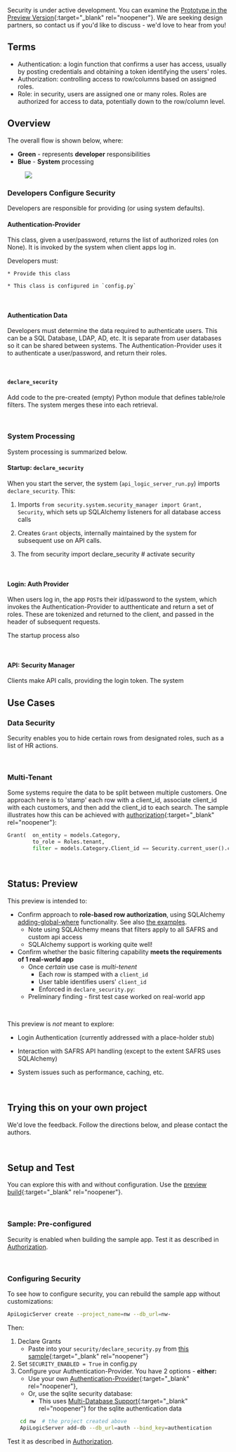 Security is under active development.  You can examine the [Prototype in the Preview Version](../#preview-version){:target="_blank" rel="noopener"}.  We are seeking design partners, so contact us if you'd like to discuss - we'd love to hear from you!

## Terms

* Authentication: a login function that confirms a user has access, usually by posting credentials and obtaining a token identifying the users' roles.
* Authorization: controlling access to row/columns based on assigned roles.
* Role: in security, users are assigned one or many roles.  Roles are authorized for access to data, potentially down to the row/column level.

## Overview

The overall flow is shown below, where:

* __Green__ - represents __developer__ responsibilities
* __Blue__ - __System__ processing

<figure><img src="https://github.com/valhuber/apilogicserver/wiki/images/security/overview.png"></figure>

### Developers Configure Security

Developers are responsible for providing (or using system defaults).

#### Authentication-Provider

This class, given a user/password, returns the list of authorized roles (on None).  It is invoked by the system when client apps log in.

Developers must:

    * Provide this class

    * This class is configured in `config.py`

&nbsp;

#### Authentication Data

Developers must determine the data required to authenticate users.  This can be a SQL Database, LDAP, AD, etc.  It is separate from user databases so it can be shared between systems.  The Authentication-Provider uses it to authenticate a user/password, and return their roles.

&nbsp;

#### `declare_security`

Add code to the pre-created (empty) Python module that defines table/role filters.  The system merges these into each retrieval.

&nbsp;

### System Processing

System processing is summarized below.

#### Startup: `declare_security`

When you start the server, the system (`api_logic_server_run.py`) imports `declare_security`.  This:

1. Imports `from security.system.security_manager import Grant, Security`, which sets up SQLAlchemy listeners for all database access calls

2. Creates `Grant` objects, internally maintained by the system for subsequent use on API calls.

2. The from security import declare_security  # activate security

&nbsp;

#### Login: Auth Provider

When users log in, the app `POST`s their id/password to the system, which invokes the Authentication-Provider to autthenticate and return a set of roles.  These are tokenized and returned to the client, and passed in the header of subsequent requests.

The startup process also 

&nbsp;

#### API: Security Manager

Clients make API calls, providing the login token.  The system

## Use Cases

### Data Security

Security enables you to hide certain rows from designated roles, such as a list of HR actions.

&nbsp;

### Multi-Tenant

Some systems require the data to be split between multiple customers.  One approach here is to 'stamp' each row with a client_id, associate client_id with each customers, and then add the client_id to each search.  The sample illustrates how this can be achieved with [authorization](../Security-Authorization){:target="_blank" rel="noopener"}:

```python
Grant(  on_entity = models.Category,
        to_role = Roles.tenant,
        filter = models.Category.Client_id == Security.current_user().client_id)  # User table attributes
```

&nbsp;

## Status: Preview

This preview is intended to:

* Confirm approach to __role-based row authorization__, using SQLAlchemy [adding-global-where](https://docs.sqlalchemy.org/en/14/orm/session_events.html#adding-global-where-on-criteria) functionality.  See also [the examples](https://docs.sqlalchemy.org/en/14/orm/query.html#sqlalchemy.orm.with_loader_criteria).
     * Note using SQLAlchemy means that filters apply to all SAFRS and custom api access
     * SQLAlchemy support is working quite well!
* Confirm whether the basic filtering capability __meets the requirements of 1 real-world app__
     * Once *certain* use case is *multi-tenent*
         * Each row is stamped with a `client_id`
         * User table identifies users' `client_id`
         * Enforced in `declare_security.py`:
     * Preliminary finding - first test case worked on real-world app

&nbsp;

This preview is _not_ meant to explore:

* Login Authentication (currently addressed with a place-holder stub)

* Interaction with SAFRS API handling (except to the extent SAFRS uses SQLAlchemy)

* System issues such as performance, caching, etc.


&nbsp;

## Trying this on your own project

We'd love the feedback.  Follow the directions below, and please contact the authors.

&nbsp;

## Setup and Test

You can explore this with and without configuration.  Use the [preview build](../#preview-version){:target="_blank" rel="noopener"}.

&nbsp;

### Sample: Pre-configured

Security is enabled when building the sample app.  Test it as described in [Authorization](../Security-Authorization/#sample).

&nbsp;

### Configuring Security 

To see how to configure security, you can rebuild the sample app without customizations:

```bash
ApiLogicServer create --project_name=nw --db_url=nw-
```

Then:

1. Declare Grants
    * Paste into your `security/declare_security.py` from [this sample](../Security-Authorization/#sample){:target="_blank" rel="noopener"}
2. Set `SECURITY_ENABLED = True` in config.py
3. Configure your Authentication-Provider.  You have 2 options - __either:__
    * Use your own [Authentication-Provider](Security-Authentication-Provider){:target="_blank" rel="noopener"},
    * Or, use the sqlite security database:
        * This uses [Multi-Database Support](../Data-Model-Multi){:target="_blank" rel="noopener"} for the sqlite authentication data

```bash
    cd nw  # the project created above
    ApiLogicServer add-db --db_url=auth --bind_key=authentication
```

Test it as described in [Authorization](../Security-Authorization/#sample).